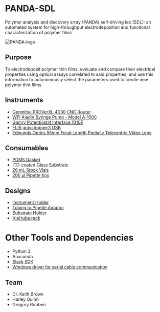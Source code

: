 # PANDA-SDL
Polymer analysis and discovery array (PANDA) self-driving lab (SDL): an automated system for high-throughput electrodeposition and functional characterization of polymer films

![PANDA-logo](https://github.com/BU-KABlab/PANDA-SDL/blob/2c1d91d546d233a9af88f7912e32f243253305e5/PANDAlogo.png)
## Purpose
To electrodeposit polymer thin films, evaluate and compare their electrical properties using optical assays correlated to said properties, and use this information to autonomously select the parameters used to create new polymer thin films.

## Instruments
* [Genmitsu PROVerXL 4030 CNC Router](https://www.sainsmart.com/products/genmitsu-proverxl-4030-cnc-router-with-carveco-maker-subscription)
* [WPI Aladin Syringe Pump - Model A-1000](https://www.wpiinc.com/var-al1000hp-aladdin-single-syringe-pump-high-pressure)
* [Gamry Potentiostat Interface 1010E](https://www.gamry.com/potentiostats/interface-1010e-potentiostat/)
* [FLIR grasshopper3 USB](https://www.flir.com/products/grasshopper3-usb3/)
* [Edmunds Optics 55mm Focal Length Partially Telecentric Video Lens](https://www.edmundoptics.com/p/55mm-focal-length-partially-telecentric-video-lens/10573/)

## Consumables
* [PDMS Gasket](https://cad.onshape.com/documents/8f40aa9641f7f1039e816474/w/adf97a8228dac96fc46992ed/e/9cba4213e4509f8c1b8e8175)
* [ITO-coated Glass Substrate]()
* [20 mL Stock Vials](https://www.fishersci.com/shop/products/clear-voa-glass-vials-0-125in-septa/12-100-112)
* [200 µl Pipette tips]()
  
## Designs
* [Instrument Holder](https://cad.onshape.com/documents/c75fe6bc68ee2746309c067f/w/80942d9f5953df01d216df22/e/fce6103128a9bdf7b907dcd4)
* [Tubing to Pipette Adaptor](https://github.com/erasmus95/PANDA-BEAR/blob/main/3d-prints/Adapter_v3_fine.stl)
* [Substrate Holder](https://cad.onshape.com/documents/ccde1516ba2f6a9f288ba4a5/w/6078df451920f962c99dc5d0/e/e23eb57422b3a293c7468839)
* [Vial tube rack](https://github.com/erasmus95/PANDA-BEAR/blob/main/3d-prints/TubeRack_2mLx10_v1_scaled.stl)

# Other Tools and Dependencies
* Python 3
* Anaconda
* [Slack SDK](https://slack.dev/python-slack-sdk/)
* [Windows driver for serial cable communication](https://www.silabs.com/documents/public/software/CP210x_Universal_Windows_Driver.zip)


## Team
* Dr. Keith Brown
* Harley Quinn
* Gregory Robben
